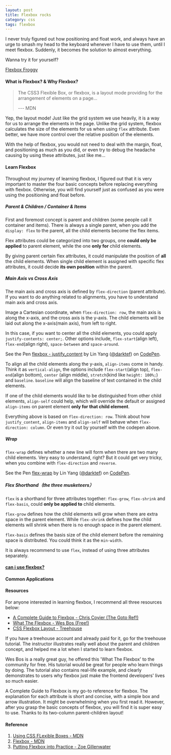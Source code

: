 ```yaml
---
layout: post
title: Flexbox rocks
category: css
tags: flexbox
---
```


I never truly figured out how positioning and float work, and always have an urge to smash my head to the keyboard whenever I have to use them, until I meet flexbox. Suddenly, it becomes the solution to almost everything. 

Wanna try it for yourself? 

[Flexbox Froggy](http://flexboxfroggy.com/)

<amp-img width="600" height="300" layout="responsive" src="/assets/images/posts/flexbox_froggy.png"></amp-img>


#### What is Flexbox? & Why Flexbox?

> The CSS3 Flexible Box, or flexbox, is a layout mode providing for the arrangement of elements on a page...
> 
> --- MDN

Yep, the layout mode! Just like the grid system we use heavily, it is a way for us to arrange the elements in the page. Unlike the grid system, flexbox calculates the size of the elements for us when using `flex` attribute. Even better, we have more control over the relative position of the elements.

With the help of flexbox, you would not need to deal with the margin, float, and positioning as much as you did, or even try to debug the headache causing by using these attributes, just like me...

#### Learn Flexbox

Throughout my journey of learning flexbox, I figured out that it is very important to master the four basic concepts before replacing everything with flexbox. Otherwise, you will find yourself just as confused as you were using the positioning and float before.

<amp-img width="563" height="333" layout="responsive" src="/assets/images/posts/flex_terms.png"></amp-img>

##### Parent & Children / Container & Items

First and foremost concept is parent and children (some people call it container and items). There is always a single parent, when you add the `display: flex` to the parent, all the child elements become the flex items.

Flex attributes could be categorized into two groups, one __could only be applied__ to parent element, while the one __only for__ child elements.

By giving parent certain flex attributes, it could manipulate the position of __all__ the child elements. When single child element is assigned with specific flex attributes, it could decide __its own position__ within the parent.

##### Main Axis vs Cross Axis

The main axis and cross axis is defined by `flex-direction` (parent attribute). If you want to do anything related to alignments, you have to understand main axis and cross axis.

Image a Cartesian coordinate, when `flex-direction: row`, the main axis is along the x-axis, and the cross axis is the y-axis. The child elements will be laid out along the x-axis(main axis), from left to right.

In this case, if you want to center all the child elements, you could apply `justify-contents: center;`. Other options include, `flex-start`(align left), `flex-end`(align right), `space-between` and `space-around`.   

<p data-height="265" data-theme-id="0" data-slug-hash="LxKzLJ" data-default-tab="css,result" data-user="darktef" data-embed-version="2" data-pen-title="flexbox - justify_content" class="codepen">See the Pen <a href="http://codepen.io/darktef/pen/LxKzLJ/">flexbox - justify_content</a> by Lin Yang (<a href="http://codepen.io/darktef">@darktef</a>) on <a href="http://codepen.io">CodePen</a>. </p>
<script src="https://production-assets.codepen.io/assets/embed/ei.js"> </script>

To align all the child elements along the y-axis, `align-items` come in handy. Think it as `vertical-align`, the options include `flex-start`(align top), `flex-end`(align bottom), `center` (align middle), `stretch`(kind like `height: 100%;`) and `baseline`. `baseline` will align the baseline of text contained in the child elements.

If one of the child elements would like to be distinguished from other child elements, `align-self` could help, which will override the default or assigned `align-items` on parent element __only for that child element__. 

Everything above is based on `flex-direction: row`. Think about how `justify_content`, `align-items` and `align-self` will behave when `flex-direction: column`. Or even try it out by yourself with the codepen above. 

##### Wrap

`flex-wrap` defines whether a new line will form when there are two many child elements. Very easy to understand, right? But it could get very tricky, when you combine with `flex-direction` and `reverse`.

<p data-height="265" data-theme-id="0" data-slug-hash="qRzPyQ" data-default-tab="css,result" data-user="darktef" data-embed-version="2" data-pen-title="flex-wrap" class="codepen">See the Pen <a href="http://codepen.io/darktef/pen/qRzPyQ/">flex-wrap</a> by Lin Yang (<a href="http://codepen.io/darktef">@darktef</a>) on <a href="http://codepen.io">CodePen</a>.</p>
<script src="https://production-assets.codepen.io/assets/embed/ei.js"> </script>


##### Flex Shorthand（the three musketeers）

`flex` is a shorthand for three attributes together: `flex-grow`, `flex-shrink` and `flex-basis`, could __only be applied to__ child elements. 

`flex-grow` defines how the child elements will grow when there are extra space in the parent element. While `flex-shrink` defines how the child elements will shrink when there is no enough space in the parent element.

`flex-basis` defines the basis size of the child element before the remaining space is distributed. You could think it as the `min-width`.

It is always recommend to use `flex`, instead of using three attributes separately. 

#### [can i use flexbox?](http://caniuse.com/#search=flexbox)

<amp-img width="600" height="300" layout="responsive" src="/assets/images/posts/caniuse_flexbox.png"></amp-img>

#### Common Applications

#### Resources

For anyone interested in learning flexbox, I recommend all three resources below:  
 
- [A Complete Guide to Flexbox - Chris Coyier (The Goto Ref!)](https://css-tricks.com/snippets/css/a-guide-to-flexbox/)
- [What The Flexbox - Wes Bos (Free!)](https://flexbox.io/)
- [CSS Flexbox Layout - Treehouse](https://teamtreehouse.com/library/css-flexbox-layout)

If you have a treehouse account and already paid for it, go for the treehouse tutorial. The instructor illustrates really well about the parent and children concept, and helped me a lot when I started to learn flexbox. 

Wes Bos is a really great guy, he offered this 'What The Flexbox' to the community for free. His tutorial would be great for people who learn things by doing. The tutorial also contains real-life example, and clearly demonstrates to users why flexbox just make the frontend developers' lives so much easier.

A Complete Guide to Flexbox is my go-to reference for flexbox. The explanation for each attribute is short and concise, with a simple box and arrow illustration. It might be overwhelming when you first read it. However, after you grasp the basic concepts of flexbox, you will find it is super easy to use. Thanks to its two-column parent-children layout!

#### Reference
1. [Using CSS FLexible Boxes - MDN](https://developer.mozilla.org/en-US/docs/Web/CSS/CSS_Flexible_Box_Layout/Using_CSS_flexible_boxes)
2. [Flexbox - MDN](https://developer.mozilla.org/en-US/docs/Learn/CSS/CSS_layout/Flexbox)
3. [Putting Flexbox into Practice - Zoe Gillenwater ](http://www.slideshare.net/zomigi/putting-flexbox-into-practice)
